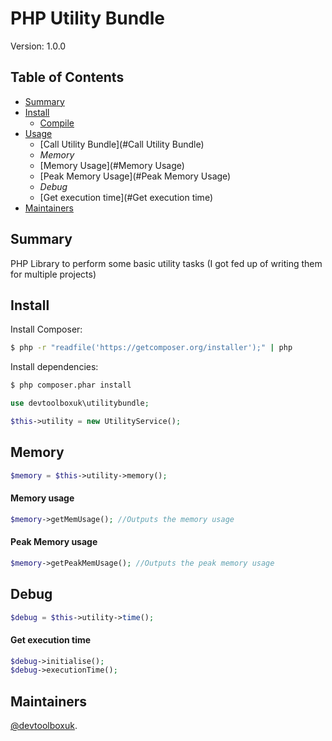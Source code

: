 # PHP Utility Bundle

Version: 1.0.0

## Table of Contents

- [Summary](#summary)
- [Install](#install)
  - [Compile](#Compile) 
- [Usage](#usage)
  - [Call Utility Bundle](#Call Utility Bundle)
  - _Memory_
  - [Memory Usage](#Memory Usage)
  - [Peak Memory Usage](#Peak Memory Usage)
  - _Debug_
  - [Get execution time](#Get execution time)
- [Maintainers](#maintainers)

## Summary
PHP Library to perform some basic utility tasks (I got fed up of writing them for multiple projects)

## Install
Install Composer:
```sh
$ php -r "readfile('https://getcomposer.org/installer');" | php
```

Install dependencies:
```sh
$ php composer.phar install
```

```php
use devtoolboxuk\utilitybundle;

$this->utility = new UtilityService();
```

## Memory
```php
$memory = $this->utility->memory();
```

#### Memory usage
 ```php
$memory->getMemUsage(); //Outputs the memory usage
```

#### Peak Memory usage
 ```php
$memory->getPeakMemUsage(); //Outputs the peak memory usage
```


## Debug
```php
$debug = $this->utility->time();
```

#### Get execution time 
 ```php
$debug->initialise(); 
$debug->executionTime();
```

## Maintainers
[@devtoolboxuk](https://github.com/devtoolboxuk/).
